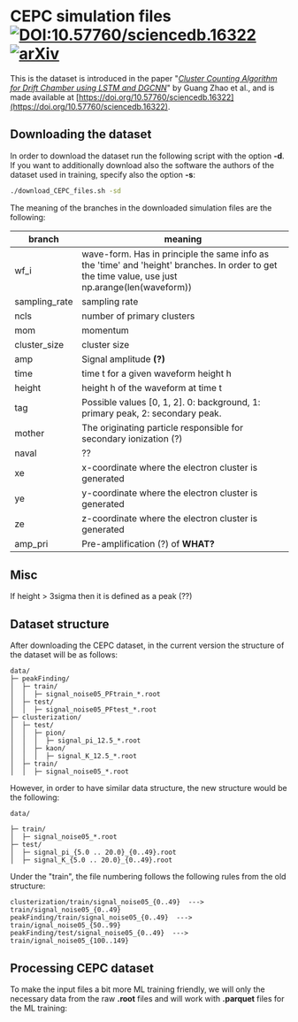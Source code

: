 # CEPC simulation files [![DOI:10.57760/sciencedb.16322](http://img.shields.io/badge/DOI-10.57760/sciencedb.16322-f9f107.svg)](https://doi.org/10.57760/sciencedb.16322) [![arXiv](https://img.shields.io/badge/arXiv-2402.16493-b31b1b.svg)](https://doi.org/10.48550/arXiv.2402.16493)

This is the dataset is introduced in the paper
"[_Cluster Counting Algorithm for Drift Chamber using LSTM and DGCNN_](https://doi.org/10.48550/arXiv.2402.16493)"
by Guang Zhao et al., and is made available at
[https://doi.org/10.57760/sciencedb.16322](https://doi.org/10.57760/sciencedb.16322).

## Downloading the dataset

In order to download the dataset run the following script with the option **-d**. If you want to additionally download
also the software the authors of the dataset used in training, specify also the option **-s**:

```bash
./download_CEPC_files.sh -sd
```

The meaning of the branches in the downloaded simulation files are the following:

| branch        | meaning                                                                                                                                          |
| ------------- | ------------------------------------------------------------------------------------------------------------------------------------------------ |
| wf_i          | wave-form. Has in principle the same info as the 'time' and 'height' branches. In order to get the time value, use just np.arange(len(waveform)) |
| sampling_rate | sampling rate                                                                                                                                    |
| ncls          | number of primary clusters                                                                                                                       |
| mom           | momentum                                                                                                                                         |
| cluster_size  | cluster size                                                                                                                                     |
| amp           | Signal amplitude **(?)**                                                                                                                         |
| time          | time t for a given waveform height h                                                                                                             |
| height        | height h of the waveform at time t                                                                                                               |
| tag           | Possible values [0, 1, 2]. 0: background, 1: primary peak, 2: secondary peak.                                                                    |
| mother        | The originating particle responsible for secondary ionization (?)                                                                                |
| naval         | ??                                                                                                                                               |
| xe            | x-coordinate where the electron cluster is generated                                                                                             |
| ye            | y-coordinate where the electron cluster is generated                                                                                             |
| ze            | z-coordinate where the electron cluster is generated                                                                                             |
| amp_pri       | Pre-amplification (?) of **WHAT?**                                                                                                               |

## Misc

If height > 3sigma then it is defined as a peak (??)

## Dataset structure

After downloading the CEPC dataset, in the current version the structure of the dataset will be as follows:

```text
data/
├─ peakFinding/
│  ├─ train/
│  │  ├─ signal_noise05_PFtrain_*.root
│  ├─ test/
│  │  ├─ signal_noise05_PFtest_*.root
├─ clusterization/
│  ├─ test/
│  │  ├─ pion/
│  │  │  ├─ signal_pi_12.5_*.root
│  │  ├─ kaon/
│  │  │  ├─ signal_K_12.5_*.root
│  ├─ train/
│  │  ├─ signal_noise05_*.root
```

However, in order to have similar data structure, the new structure would be the following:

```text
data/

├─ train/
│  ├─ signal_noise05_*.root
├─ test/
│  ├─ signal_pi_{5.0 .. 20.0}_{0..49}.root
│  ├─ signal_K_{5.0 .. 20.0}_{0..49}.root
```
Under the "train", the file numbering follows the following rules from the old structure:
``` text
clusterization/train/signal_noise05_{0..49}  ---> train/signal_noise05_{0..49}
peakFinding/train/signal_noise05_{0..49}  ---> train/ignal_noise05_{50..99}
peakFinding/test/signal_noise05_{0..49}  ---> train/ignal_noise05_{100..149}
```

## Processing CEPC dataset

To make the input files a bit more ML training friendly, we will only the necessary data from the raw **.root** files
and will work with **.parquet** files for the ML training:
